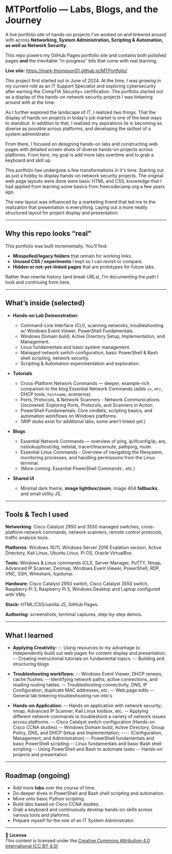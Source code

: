 # MTPortfolio — Labs, Blogs, and the Journey

A live portfolio site of hands-on projects I've worked on and tinkered around with across **Networking, System Administration, Scripting & Automation, as well as Network Security**.  

This repo powers my GitHub Pages portfolio site and contains both polished pages **and** the inevitable “in-progress” bits that come with real learning.

**Live site:** https://mark-thompson01.github.io/MTPortfolio/  

This project first started out in June of 2024. At the time, I was growing in my
current role as an IT Support Specialist and exploring cybersecurity after earning
the CompTIA Security+ certification. The portfolio started out as a display of the hands-on network security projects I was tinkering around with at the time.

As I further explored the landscape of IT, I realized two things. That the display of hands-on projects in today's job market is one of the best ways to standout. In addition to that, I realized my aspirations lie in becoming as diverse as possible across platforms, and developing the skillset of a system administrator. 

From there, I focused on designing hands-on labs and constructing web pages 
with detailed screen shots of diverse hands-on projects across platforms. From here, my goal is add more labs overtime and to grab a keyboard and skill up. 

This portfolio has undergone a few transformations in it's time. Starting out as just a hobby to display hands-on network security projects. The original web page layouts
were done were basic HTML and CSS, knowledge that I had applied from learning some basics from freecodecamp.org a few years ago. 

The new layout was influenced by a marketing friend that led me to the realization that presentation is everything. Laying out a more neatly structured layout for project display and presentation. 

---

## Why this repo looks “real”
This portfolio was built incrementally. You’ll find:
- **Misspelled/legacy folders** that remain for working links.
- **Unused CSS / experiments** I kept so I can revisit or compare.
- **Hidden or not-yet-linked pages** that are prototypes for future labs.

Rather than rewrite history (and break URLs), I’m documenting the path I took and continuing from here.

---

## What’s inside (selected)
- **Hands-on Lab Demonstration**:
  - Command-Line Interface (CLI), scanning networks, troubleshooting w/ Windows Event Viewer, PowerShell Fundamentals.
  - Windows Domain build; Active Directory Setup, Implementation, and Management.
  - Linux fundamentals and basic system management.
  - Managed network switch configuration, basic PowerShell & Bash shell scripting, network security.
  - Scripting & Automation experimentation and exploration.
 
- **Tutorials**
  - Cross-Platform Network Commands — deeper, example-rich companion to the blog Essential Network Commands (adds `ss`, `mtr`, DHCP tools, `hostname`, scenarios).
  - Ports, Protocols, & Network Scanners - Network Communications Uncovered: Exploring Ports, Protocols, and Scanners in Action.
  - PowerShell Fundamentals: Core cmdlets, scripting basics, and automation workflows on Windows platforms. 
  - (WIP stubs exist for additional labs; some aren’t linked yet.)

- **Blogs**
  - Essential Network Commands — overview of ping, ip/ifconfig/ip, arp, nslookup/host/dig, netstat, tracert/traceroute, pathping, route.
  - Essential Linux Commands - Overview of navigating the filesystem, monitoring processes, and handling permissions from the Linux terminal. 
  - (More coming: Essential PowerShell Commands , etc.)
    
- **Shared UI**
  - Minimal dark theme, **image lightbox/zoom**, image 404 **fallbacks**, and small utility JS.

---

## Tools & Tech I used
**Networking**: Cisco Catalyst 2950 and 3550 managed switches, cross-platform network commands, network scanners, remote control protocols, traffic analysis tools.

**Platforms**: Windows 10/11, Windows Server 2016 Evalation version, Active Directory, Kali Linux, Ubuntu Linux, Pi OS, Oracle VirtualBox.

**Tools:** Windows & Linux commands (CLI), Server Manager, PuTTY, Nmap, Advanced IP Scanner, Zenmap, Windows Event Viewer, PowerShell, RDP, VNC, SSH, Wireshark, tcpdump.

**Hardware:** Cisco Catalyst 2950 switch, Cisco Catalyst 3550 switch, Raspberry Pi 3, Raspberry Pi 5, Windows Desktop and Laptop configured with VMs.

**Stack:** HTML/CSS/vanilla JS, GitHub Pages. 

**Authoring:** screenshots, terminal captures, step-by-step demos. 

---

## What I learned 
- **Applying Creativity:**
-- Using resources to my advantage to independently build out web pages for content display and presentation.
-- Creating instructional tutorials on fundamental topics.
-- Building and structuring blogs

- **Troubleshooting workflows:**
-- Windows Event Viewer, DHCP renews, cache flushes;
-- Identifying network paths, active connections, and reading routing tables.
-- Troubleshooting connectivity, DNS, IP Configuration, duplicate MAC addresses, etc.
-- Web page edits
-- General lab tinkering troubleshooting run into's

- **Hands-on Application:**
-- Hands on application with network security; nmap, Advanced IP Scanner, Kali Linux toolbox, etc.
-- Applying different network commands to troubleshoot a variety of network issues across platforms.
-- Cisco Catalyst switch configuration (Hands-on Cisco CCNA studies)
-- Windows Domain build, Active Directory, Group Policy, DNS, and DHCP Setup and Implementation;
---- (Configuration, Management, and Administration)
-- PowerShell fundamentals and basic PowerShell scripting
-- Linux fundamentals and basic Bash shell scripting
-- Using PowerShell and Bash to automate tasks
-- Hands-on projects and presentation

---

## Roadmap (ongoing)
- Add more **labs** over the course of time. 
- Do deeper dives in PowerShell and Bash shell scripting and automation.
- Move onto basic Python scripting.
- Build labs based on Cisco CCNA studies.
- Grab a keyboard and continuously develop hands-on skills across various tools and plaforms. 
- Prepare myself for the role of an IT System Administrator.

---

📄 **License**  
This content is licensed under the [Creative Commons Attribution 4.0 International (CC BY 4.0)](https://creativecommons.org/licenses/by/4.0/)




